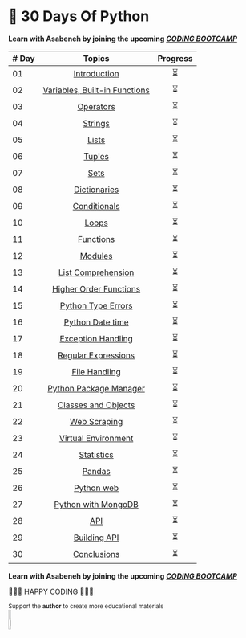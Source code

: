 # 🐍 30 Days Of Python

<strong>Learn with Asabeneh by joining the upcoming [<em>CODING BOOTCAMP</em>](https://docs.google.com/forms/d/e/1FAIpQLSf0oNIYR9XU1DCctfl-pY36KbWse-SQX5aQaUgetqSinFYnmQ/viewform) </strong>

| # Day |                                                 Topics                                                  | Progress |
| ----- | :-----------------------------------------------------------------------------------------------------: | :------: |
| 01    |                        [Introduction](./01_Day_Introduction/01_introduction.md)                         |    ⏳    |
| 02    | [Variables, Built-in Functions](./02_Day_Variables_builtin_functions/02_variables_builtin_functions.md) |    ⏳    |
| 03    |                             [Operators](./03_Day_Operators/03_operators.md)                             |    ⏳    |
| 04    |                                [Strings](./04_Day_Strings/04_strings.md)                                |    ⏳    |
| 05    |                                   [Lists](./05_Day_Lists/05_lists.md)                                   |    ⏳    |
| 06    |                                 [Tuples](./06_Day_Tuples/06_tuples.md)                                  |    ⏳    |
| 07    |                                    [Sets](./07_Day_Sets/07_sets.md)                                     |    ⏳    |
| 08    |                        [Dictionaries](./08_Day_Dictionaries/08_dictionaries.md)                         |    ⏳    |
| 09    |                        [Conditionals](./09_Day_Conditionals/09_conditionals.md)                         |    ⏳    |
| 10    |                                   [Loops](./10_Day_Loops/10_loops.md)                                   |    ⏳    |
| 11    |                             [Functions](./11_Day_Functions/11_functions.md)                             |    ⏳    |
| 12    |                                [Modules](./12_Day_Modules/12_modules.md)                                |    ⏳    |
| 13    |               [List Comprehension](./13_Day_List_comprehension/13_list_comprehension.md)                |    ⏳    |
| 14    |         [Higher Order Functions](./14_Day_Higher_order_functions/14_higher_order_functions.md)          |    ⏳    |
| 15    |               [Python Type Errors](./15_Day_Python_type_errors/15_python_type_errors.md)                |    ⏳    |
| 16    |                   [Python Date time](./16_Day_Python_date_time/16_python_datetime.md)                   |    ⏳    |
| 17    |               [Exception Handling](./17_Day_Exception_handling/17_exception_handling.md)                |    ⏳    |
| 18    |              [Regular Expressions](./18_Day_Regular_expressions/18_regular_expressions.md)              |    ⏳    |
| 19    |                       [File Handling](./19_Day_File_handling/19_file_handling.md)                       |    ⏳    |
| 20    |         [Python Package Manager](./20_Day_Python_package_manager/20_python_package_manager.md)          |    ⏳    |
| 21    |              [Classes and Objects](./21_Day_Classes_and_objects/21_classes_and_objects.md)              |    ⏳    |
| 22    |                        [Web Scraping](./22_Day_Web_scraping/22_web_scraping.md)                         |    ⏳    |
| 23    |              [Virtual Environment](./23_Day_Virtual_environment/23_virtual_environment.md)              |    ⏳    |
| 24    |                           [Statistics](./24_Day_Statistics/24_statistics.md)                            |    ⏳    |
| 25    |                                 [Pandas](./25_Day_Pandas/25_pandas.md)                                  |    ⏳    |
| 26    |                           [Python web](./26_Day_Python_web/26_python_web.md)                            |    ⏳    |
| 27    |              [Python with MongoDB](./27_Day_Python_with_mongodb/27_python_with_mongodb.md)              |    ⏳    |
| 28    |                                      [API](./28_Day_API/28_API.md)                                      |    ⏳    |
| 29    |                        [Building API](./29_Day_Building_API/29_building_API.md)                         |    ⏳    |
| 30    |                          [Conclusions](./30_Day_Conclusions/30_conclusions.md)                          |    ⏳    |

<strong>Learn with Asabeneh by joining the upcoming [<em>CODING BOOTCAMP</em>](https://docs.google.com/forms/d/e/1FAIpQLSf0oNIYR9XU1DCctfl-pY36KbWse-SQX5aQaUgetqSinFYnmQ/viewform) </strong>

🧡🧡🧡 HAPPY CODING 🧡🧡🧡

<div>
<small>Support the <strong>author</strong> to create more educational materials</small> <br />  
<a href = "https://www.paypal.me/asabeneh"><img src='./images/paypal_lg.png' alt='Paypal Logo' style="width:10%"/></a>
</div>
